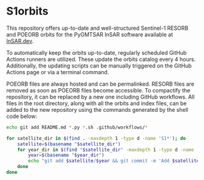 # S1orbits
This repository offers up-to-date and well-structured Sentinel-1 RESORB and POEORB orbits for the PyGMTSAR InSAR software available at [InSAR.dev](https://insar.dev/).

To automatically keep the orbits up-to-date, regularly scheduled GitHub Actions runners are utilized. These update the orbits catalog every 4 hours. Additionally, the updating scripts can be manually triggered on the GitHub Actions page or via a terminal command.

POEORB files are always hosted and can be permalinked. RESORB files are removed as soon as POEORB files become accessible. To compactify the repository, it can be replaced by a new one including GitHub workflows. All files in the root directory, along with all the orbits and index files, can be added to the new repository using the commands generated by the shell code below:

```bash
echo git add README.md *.py *.sh .github/workflows/*

for satellite_dir in $(find . -maxdepth 1 -type d -name 'S1*'); do
    satellite=$(basename "$satellite_dir")
    for year_dir in $(find "$satellite_dir" -maxdepth 1 -type d -name '20*'); do
        year=$(basename "$year_dir")
        echo "git add $satellite/$year && git commit -m 'Add $satellite $year data' && git push"
    done
done
```

